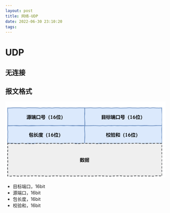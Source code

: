 ```yaml
---
layout: post
title: 网络-UDP
date: 2022-06-30 23:10:20
tags:
---
```


# UDP

## 无连接

## 报文格式

![image](./网络-UDP/7b19b4c77626b7b989e94f1b8dd5ea2671816f16cbf2ee4b9ccb145a8e5b95c6.png)

- 目标端口，16bit
- 源端口，16bit
- 包长度，16bit
- 校验和，16bit

